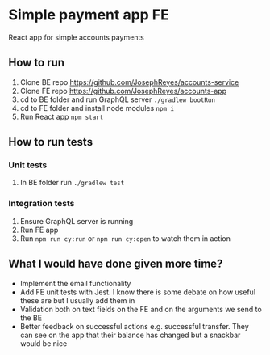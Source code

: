 # Simple payment app FE
React app for simple accounts payments 

## How to run
1. Clone BE repo https://github.com/JosephReyes/accounts-service
2. Clone FE repo https://github.com/JosephReyes/accounts-app
3. cd to BE folder and run GraphQL server `./gradlew bootRun`
4. cd to FE folder and install node modules `npm i`
5. Run React app `npm start`

## How to run tests
### Unit tests
1. In BE folder run `./gradlew test`

### Integration tests
1. Ensure GraphQL server is running
2. Run FE app
3. Run `npm run cy:run` or `npm run cy:open` to watch them in action

## What I would have done given more time?
* Implement the email functionality
* Add FE unit tests with Jest. I know there is some debate on how useful these are but I usually add them in
* Validation both on text fields on the FE and on the arguments we send to the BE
* Better feedback on successful actions e.g. successful transfer. They can see on the app that their balance has changed but a snackbar would be nice
